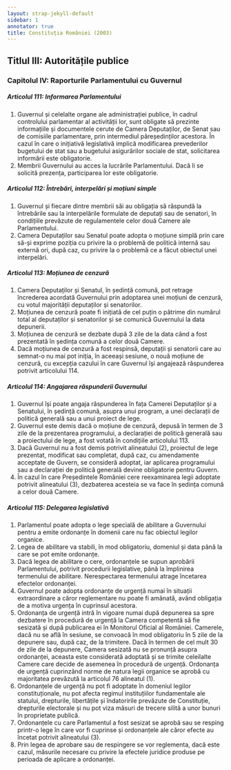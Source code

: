 ```yaml
---
layout: strap-jekyll-default
sidebar: 1
annotator: true
title: Constituția României (2003)
---
```


## Titlul III: Autoritățile publice

### Capitolul IV: Raporturile Parlamentului cu Guvernul

##### **Articolul 111**: *Informarea Parlamentului*

1. Guvernul și celelalte organe ale administrației publice, în cadrul controlului parlamentar al activității lor, sunt obligate să prezinte informațiile și documentele cerute de Camera Deputaților, de Senat sau de comisiile parlamentare, prin intermediul păreședinților acestora. În cazul în care o inițiativă legislativă implică modificarea prevederilor bugetului de stat sau a bugetului asigurărilor sociale de stat, solicitarea informării este obligatorie.
1. Membrii Guvernului au acces la lucrările Parlamentului. Dacă li se solicită prezența, participarea lor este obligatorie.

##### **Articolul 112**: *Întrebări, interpelări și moțiuni simple*

1. Guvernul și fiecare dintre membrii săi au obligația să răspundă la întrebările sau la interpelările formulate de deputați sau de senatori, în condițiile prevăzute de regulamentele celor două Camere ale Parlamentului.
1. Camera Deputaților sau Senatul poate adopta o moțiune simplă prin care să-și exprime poziția cu privire la o problemă de politică internă sau externă ori, după caz, cu privire la o problemă ce a făcut obiectul unei interpelări.

##### **Articolul 113**: *Moțiunea de cenzură*

1. Camera Deputaților și Senatul, în ședință comună, pot retrage încrederea acordată Guvernului prin adoptarea unei moțiuni de cenzură, cu votul majorității deputaților și senatorilor.
1. Moțiunea de cenzură poate fi inițiată de cel puțin o pătrime din numărul total al deputaților și senatorilor și se comunică Guvernului la data depunerii.
1. Moțiunea de cenzură se dezbate după 3 zile de la data când a fost prezentată în ședința comună a celor două Camere.
1. Dacă moțiunea de cenzură a fost respinsă, deputații și senatorii care au semnat-o nu mai pot iniția, în aceeași sesiune, o nouă moțiune de cenzură, cu excepția cazului în care Guvernul își angajează răspunderea potrivit articolului 114.

##### **Articolul 114**: *Angajarea răspunderii Guvernului*

1. Guvernul își poate angaja răspunderea în fața Camerei Deputaților și a Senatului, în ședință comună, asupra unui program, a unei declarații de politică generală sau a unui proiect de lege.
1. Guvernul este demis dacă o moțiune de cenzură, depusă în termen de 3 zile de la prezentarea programului, a declarației de politică generală sau a proiectului de lege, a fost votată în condițiile articolului 113.
1. Dacă Guvernul nu a fost demis potrivit alineatului (2), proiectul de lege prezentat, modificat sau completat, după caz, cu amendamente acceptate de Guvern, se consideră adoptat, iar aplicarea programului sau a declarației de politică generală devine obligatorie pentru Guvern.
1. În cazul în care Președintele României cere reexaminarea legii adoptate potrivit alineatului (3), dezbaterea acesteia se va face în ședința comună a celor două Camere.


##### **Articolul 115**: *Delegarea legislativă*

1. Parlamentul poate adopta o lege specială de abilitare a Guvernului pentru a emite ordonanțe în domenii care nu fac obiectul legilor organice.
1. Legea de abilitare va stabili, în mod obligatoriu, domeniul și data până la care se pot emite ordonanțe.
1. Dacă legea de abilitare o cere, ordonanțele se supun aprobării Parlamentului, potrivit procedurii legislative, până la împlinirea termenului de abilitare. Nerespectarea termenului atrage încetarea efectelor ordonanței.
1. Guvernul poate adopta ordonanțe de urgență numai în situații extraordinare a căror reglementare nu poate fi amânată, având obligația de a motiva urgența în cuprinsul acestora.
1. Ordonanța de urgență intră în vigoare numai după depunerea sa spre dezbatere în procedură de urgență la Camera competentă să fie sesizată și după publicarea ei în Monitorul Oficial al României. Camerele, dacă nu se află în sesiune, se convoacă în mod obligatoriu în 5 zile de la depunere sau, după caz, de la trimitere. Dacă în termen de cel mult 30 de zile de la depunere, Camera sesizată nu se pronunță asupra ordonanței, aceasta este considerată adoptată și se trimite celeilalte Camere care decide de asemenea în procedură de urgență. Ordonanța de urgență cuprinzând norme de natura legii organice se aprobă cu majoritatea prevăzută la articolul 76 alineatul (1).
1. Ordonanțele de urgență nu pot fi adoptate în domeniul legilor constituționale, nu pot afecta regimul instituțiilor fundamentale ale statului, drepturile, libertățile și îndatoririle prevăzute de Constituție, drepturile electorale și nu pot viza măsuri de trecere silită a unor bunuri în proprietate publică.
1. Ordonanțele cu care Parlamentul a fost sesizat se aprobă sau se resping printr-o lege în care vor fi cuprinse și ordonanțele ale căror efecte au încetat potrivit alineatului (3).
1. Prin legea de aprobare sau de respingere se vor reglementa, dacă este cazul, măsurile necesare cu privire la efectele juridice produse pe perioada de aplicare a ordonanței.
